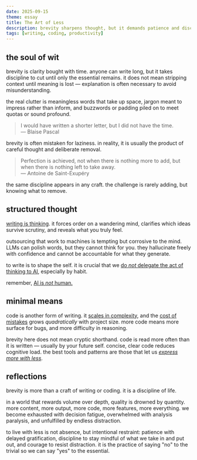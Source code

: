 ```yaml
---
date: 2025-09-15
theme: essay
title: The Art of Less
description: brevity sharpens thought, but it demands patience and discipline.
tags: [writing, coding, productivity]
---
```


## the soul of wit

brevity is clarity bought with time. anyone can write long, but it takes discipline to cut until only the essential remains. it does not mean stripping context until meaning is lost — explanation is often necessary to avoid misunderstanding.

the real clutter is meaningless words that take up space, jargon meant to impress rather than inform, and buzzwords or padding piled on to meet quotas or sound profound.

> I would have written a shorter letter, but I did not have the time. \
> — Blaise Pascal

brevity is often mistaken for laziness. in reality, it is usually the product of careful thought and deliberate removal.

> Perfection is achieved, not when there is nothing more to add, but when there is nothing left to take away. \
> — Antoine de Saint-Exupéry

the same discipline appears in any craft. the challenge is rarely adding, but knowing what to remove.

## structured thought

[writing is thinking](https://www.nature.com/articles/s44222-025-00323-4). it forces order on a wandering mind, clarifies which ideas survive scrutiny, and reveals what you truly feel.

outsourcing that work to machines is tempting but corrosive to the mind. LLMs can polish words, but they cannot think for you. they hallucinate freely with confidence and cannot be accountable for what they generate.

to write is to shape the self. it is crucial that we [do *not* delegate the act of thinking to AI](https://www.media.mit.edu/projects/your-brain-on-chatgpt/overview/), especially by habit.

remember, [AI is *not* human.](/curated/harvest-2025.08#headlines-ai-is-not-human-period)

## minimal means

code is another form of writing. it [scales in complexity](https://blog.codinghorror.com/diseconomies-of-scale-and-lines-of-code/), and the [cost of mistakes](https://www.mayerdan.com/ruby/2012/11/11/bugs-per-line-of-code-ratio) grows *quadratically* with project size. more code means more surface for bugs, and more difficulty in reasoning.

brevity here does not mean cryptic shorthand. code is read more often than it is written — usually by your future self. concise, clear code reduces cognitive load. the best tools and patterns are those that let us [*express more with less*](/curated/essence-of-svelte).

## reflections

brevity is more than a craft of writing or coding. it is a discipline of life.

in a world that rewards volume over depth, quality is drowned by quantity. more content, more output, more code, more features, more everything. we become exhausted with decision fatigue, overwhelmed with analysis paralysis, and unfulfilled by endless distraction.

to live with less is not absence, but intentional restraint: patience with delayed gratification, discipline to stay mindful of what we take in and put out, and courage to resist distraction. it is the practice of saying "no" to the trivial so we can say "yes" to the essential.
